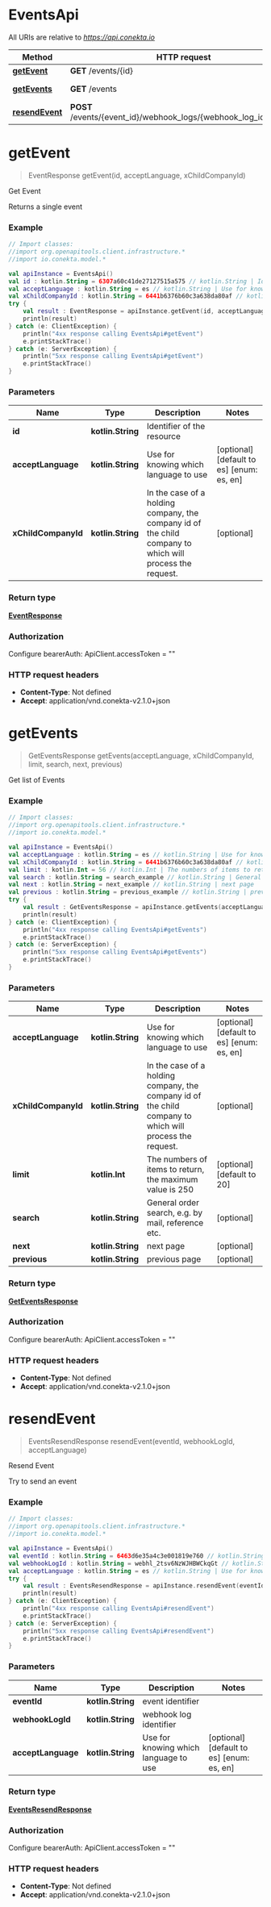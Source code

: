 # EventsApi

All URIs are relative to *https://api.conekta.io*

Method | HTTP request | Description
------------- | ------------- | -------------
[**getEvent**](EventsApi.md#getEvent) | **GET** /events/{id} | Get Event
[**getEvents**](EventsApi.md#getEvents) | **GET** /events | Get list of Events
[**resendEvent**](EventsApi.md#resendEvent) | **POST** /events/{event_id}/webhook_logs/{webhook_log_id}/resend | Resend Event


<a id="getEvent"></a>
# **getEvent**
> EventResponse getEvent(id, acceptLanguage, xChildCompanyId)

Get Event

Returns a single event

### Example
```kotlin
// Import classes:
//import org.openapitools.client.infrastructure.*
//import io.conekta.model.*

val apiInstance = EventsApi()
val id : kotlin.String = 6307a60c41de27127515a575 // kotlin.String | Identifier of the resource
val acceptLanguage : kotlin.String = es // kotlin.String | Use for knowing which language to use
val xChildCompanyId : kotlin.String = 6441b6376b60c3a638da80af // kotlin.String | In the case of a holding company, the company id of the child company to which will process the request.
try {
    val result : EventResponse = apiInstance.getEvent(id, acceptLanguage, xChildCompanyId)
    println(result)
} catch (e: ClientException) {
    println("4xx response calling EventsApi#getEvent")
    e.printStackTrace()
} catch (e: ServerException) {
    println("5xx response calling EventsApi#getEvent")
    e.printStackTrace()
}
```

### Parameters

Name | Type | Description  | Notes
------------- | ------------- | ------------- | -------------
 **id** | **kotlin.String**| Identifier of the resource |
 **acceptLanguage** | **kotlin.String**| Use for knowing which language to use | [optional] [default to es] [enum: es, en]
 **xChildCompanyId** | **kotlin.String**| In the case of a holding company, the company id of the child company to which will process the request. | [optional]

### Return type

[**EventResponse**](EventResponse.md)

### Authorization


Configure bearerAuth:
    ApiClient.accessToken = ""

### HTTP request headers

 - **Content-Type**: Not defined
 - **Accept**: application/vnd.conekta-v2.1.0+json

<a id="getEvents"></a>
# **getEvents**
> GetEventsResponse getEvents(acceptLanguage, xChildCompanyId, limit, search, next, previous)

Get list of Events

### Example
```kotlin
// Import classes:
//import org.openapitools.client.infrastructure.*
//import io.conekta.model.*

val apiInstance = EventsApi()
val acceptLanguage : kotlin.String = es // kotlin.String | Use for knowing which language to use
val xChildCompanyId : kotlin.String = 6441b6376b60c3a638da80af // kotlin.String | In the case of a holding company, the company id of the child company to which will process the request.
val limit : kotlin.Int = 56 // kotlin.Int | The numbers of items to return, the maximum value is 250
val search : kotlin.String = search_example // kotlin.String | General order search, e.g. by mail, reference etc.
val next : kotlin.String = next_example // kotlin.String | next page
val previous : kotlin.String = previous_example // kotlin.String | previous page
try {
    val result : GetEventsResponse = apiInstance.getEvents(acceptLanguage, xChildCompanyId, limit, search, next, previous)
    println(result)
} catch (e: ClientException) {
    println("4xx response calling EventsApi#getEvents")
    e.printStackTrace()
} catch (e: ServerException) {
    println("5xx response calling EventsApi#getEvents")
    e.printStackTrace()
}
```

### Parameters

Name | Type | Description  | Notes
------------- | ------------- | ------------- | -------------
 **acceptLanguage** | **kotlin.String**| Use for knowing which language to use | [optional] [default to es] [enum: es, en]
 **xChildCompanyId** | **kotlin.String**| In the case of a holding company, the company id of the child company to which will process the request. | [optional]
 **limit** | **kotlin.Int**| The numbers of items to return, the maximum value is 250 | [optional] [default to 20]
 **search** | **kotlin.String**| General order search, e.g. by mail, reference etc. | [optional]
 **next** | **kotlin.String**| next page | [optional]
 **previous** | **kotlin.String**| previous page | [optional]

### Return type

[**GetEventsResponse**](GetEventsResponse.md)

### Authorization


Configure bearerAuth:
    ApiClient.accessToken = ""

### HTTP request headers

 - **Content-Type**: Not defined
 - **Accept**: application/vnd.conekta-v2.1.0+json

<a id="resendEvent"></a>
# **resendEvent**
> EventsResendResponse resendEvent(eventId, webhookLogId, acceptLanguage)

Resend Event

Try to send an event

### Example
```kotlin
// Import classes:
//import org.openapitools.client.infrastructure.*
//import io.conekta.model.*

val apiInstance = EventsApi()
val eventId : kotlin.String = 6463d6e35a4c3e001819e760 // kotlin.String | event identifier
val webhookLogId : kotlin.String = webhl_2tsv6NzWJHBWCkqGt // kotlin.String | webhook log identifier
val acceptLanguage : kotlin.String = es // kotlin.String | Use for knowing which language to use
try {
    val result : EventsResendResponse = apiInstance.resendEvent(eventId, webhookLogId, acceptLanguage)
    println(result)
} catch (e: ClientException) {
    println("4xx response calling EventsApi#resendEvent")
    e.printStackTrace()
} catch (e: ServerException) {
    println("5xx response calling EventsApi#resendEvent")
    e.printStackTrace()
}
```

### Parameters

Name | Type | Description  | Notes
------------- | ------------- | ------------- | -------------
 **eventId** | **kotlin.String**| event identifier |
 **webhookLogId** | **kotlin.String**| webhook log identifier |
 **acceptLanguage** | **kotlin.String**| Use for knowing which language to use | [optional] [default to es] [enum: es, en]

### Return type

[**EventsResendResponse**](EventsResendResponse.md)

### Authorization


Configure bearerAuth:
    ApiClient.accessToken = ""

### HTTP request headers

 - **Content-Type**: Not defined
 - **Accept**: application/vnd.conekta-v2.1.0+json

